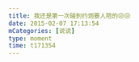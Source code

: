 ```yaml
---
title: 我还是第一次碰到约炮要人陪的😒😒
date: 2015-02-07 17:13:54
mCategories: [说说]
type: moment
time: t171354
---
```


